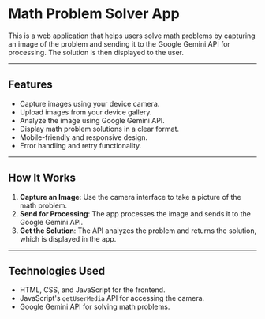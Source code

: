 # Math Problem Solver App

This is a web application that helps users solve math problems by capturing an image of the problem and sending it to the Google Gemini API for processing. The solution is then displayed to the user.

---

## Features

- Capture images using your device camera.
- Upload images from your device gallery.
- Analyze the image using Google Gemini API.
- Display math problem solutions in a clear format.
- Mobile-friendly and responsive design.
- Error handling and retry functionality.

---

## How It Works

1. **Capture an Image**: Use the camera interface to take a picture of the math problem.
2. **Send for Processing**: The app processes the image and sends it to the Google Gemini API.
3. **Get the Solution**: The API analyzes the problem and returns the solution, which is displayed in the app.

---

## Technologies Used

- HTML, CSS, and JavaScript for the frontend.
- JavaScript's `getUserMedia` API for accessing the camera.
- Google Gemini API for solving math problems.
